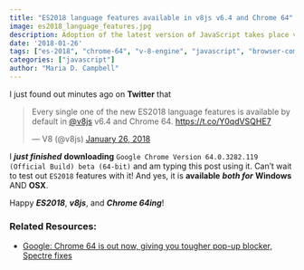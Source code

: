 ```yaml
---
title: "ES2018 language features available in v8js v6.4 and Chrome 64"
image: es2018_language_features.jpg
description: Adoption of the latest version of JavaScript takes place very quickly these days, which goes to show how important a language JavaScript has become!
date: '2018-01-26'
tags: ["es-2018", "chrome-64", "v-8-engine", "javascript", "browser-compatibility"]
categories: ["javascript"]
author: "Maria D. Campbell"
---
```


I just found out minutes ago on **Twitter** that

<blockquote class="twitter-tweet" data-lang="en">
<p dir="ltr" lang="en">Every single one of the new ES2018 language features is available by default in <a href="https://twitter.com/v8js?ref_src=twsrc%5Etfw">@v8js</a> v6.4 and Chrome 64. <a href="https://t.co/Y0qdVSQHE7">https://t.co/Y0qdVSQHE7</a></p>
— V8 (@v8js) <a href="https://twitter.com/v8js/status/956976954074267648?ref_src=twsrc%5Etfw">January 26, 2018</a></blockquote>
<script async="" src="https://platform.twitter.com/widgets.js" charset="utf-8"></script>

I ***just finished*** **downloading** `Google Chrome Version 64.0.3282.119 (Official Build) beta (64-bit)` and am typing this post using it. Can’t wait to test out `ES2018` features with it! And yes, it is **available** ***both for*** **Windows** AND **OSX**.

Happy ***ES2018***, ***v8js***, and ***Chrome 64ing***!

### Related Resources:

+ [Google: Chrome 64 is out now, giving you tougher pop-up blocker, Spectre fixes](https://www.zdnet.com/article/google-chrome-64-is-out-now-giving-you-tougher-pop-up-blocker-spectre-fixes/)


